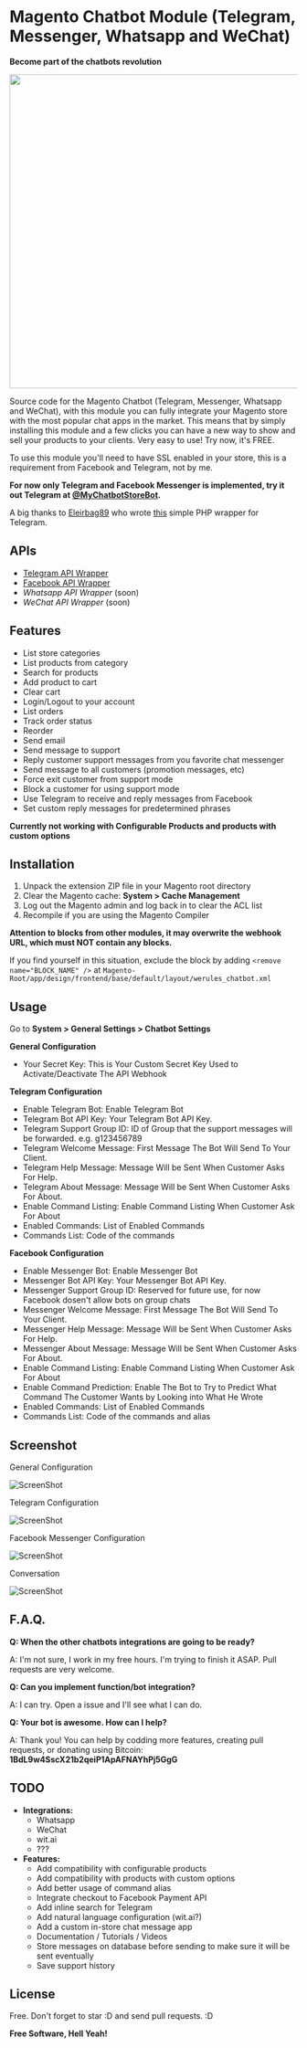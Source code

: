 # Magento Chatbot Module (Telegram, Messenger, Whatsapp and WeChat)

**Become part of the chatbots revolution**

<img src="/screenshots/chat.gif?raw=true" width="550px">

Source code for the Magento Chatbot (Telegram, Messenger, Whatsapp and WeChat), with this module you can fully integrate your Magento store with the most popular chat apps in the market. This means that by simply installing this module and a few clicks you can have a new way to show and sell your products to your clients.
Very easy to use! Try now, it's FREE.

To use this module you'll need to have SSL enabled in your store, this is a requirement from Facebook and Telegram, not by me.

**For now only Telegram and Facebook Messenger is implemented, try it out Telegram at [@MyChatbotStoreBot](https://telegram.me/MyChatbotStoreBot).**

A big thanks to [Eleirbag89](https://github.com/Eleirbag89/) who wrote [this](https://github.com/Eleirbag89/TelegramBotPHP) simple PHP wrapper for Telegram.

## APIs
- [Telegram API Wrapper](https://github.com/Eleirbag89/TelegramBotPHP)
- [Facebook API Wrapper](https://github.com/blopa/MessengerBotPHP)
- *Whatsapp API Wrapper* (soon)
- *WeChat API Wrapper* (soon)

## Features
- List store categories
- List products from category
- Search for products
- Add product to cart
- Clear cart
- Login/Logout to your account
- List orders
- Track order status
- Reorder
- Send email
- Send message to support
- Reply customer support messages from you favorite chat messenger
- Send message to all customers (promotion messages, etc)
- Force exit customer from support mode
- Block a customer for using support mode
- Use Telegram to receive and reply messages from Facebook
- Set custom reply messages for predetermined phrases

**Currently not working with Configurable Products and products with custom options**

## Installation

1. Unpack the extension ZIP file in your Magento root directory
2. Clear the Magento cache: **System > Cache Management**
3. Log out the Magento admin and log back in to clear the ACL list
4. Recompile if you are using the Magento Compiler

**Attention to blocks from other modules, it may overwrite the webhook URL, which must NOT contain any blocks.**

If you find yourself in this situation, exclude the block by adding ```<remove name="BLOCK_NAME" />``` at ```Magento-Root/app/design/frontend/base/default/layout/werules_chatbot.xml```

## Usage

Go to **System > General Settings  > Chatbot Settings**

**General Configuration**

- Your Secret Key: This is Your Custom Secret Key Used to Activate/Deactivate The API Webhook

**Telegram Configuration**

- Enable Telegram Bot: Enable Telegram Bot
- Telegram Bot API Key: Your Telegram Bot API Key.
- Telegram Support Group ID: ID of Group that the support messages will be forwarded. e.g. g123456789
- Telegram Welcome Message: First Message The Bot Will Send To Your Client.
- Telegram Help Message: Message Will be Sent When Customer Asks For Help.
- Telegram About Message: Message Will be Sent When Customer Asks For About.
- Enable Command Listing: Enable Command Listing When Customer Ask For About
- Enabled Commands: List of Enabled Commands
- Commands List: Code of the commands

**Facebook Configuration**

- Enable Messenger Bot: Enable Messenger Bot
- Messenger Bot API Key: Your Messenger Bot API Key.
- Messenger Support Group ID: Reserved for future use, for now Facebook dosen't allow bots on group chats
- Messenger Welcome Message: First Message The Bot Will Send To Your Client.
- Messenger Help Message: Message Will be Sent When Customer Asks For Help.
- Messenger About Message: Message Will be Sent When Customer Asks For About.
- Enable Command Listing: Enable Command Listing When Customer Ask For About
- Enable Command Prediction: Enable The Bot to Try to Predict What Command The Customer Wants by Looking into What He Wrote
- Enabled Commands: List of Enabled Commands
- Commands List: Code of the commands and alias

## Screenshot
General Configuration

![ScreenShot](https://raw.githubusercontent.com/blopa/Magento-Chatbot/master/screenshots/image_1.png)

Telegram Configuration

![ScreenShot](https://raw.githubusercontent.com/blopa/Magento-Chatbot/master/screenshots/image_2.png)

Facebook Messenger Configuration

![ScreenShot](https://raw.githubusercontent.com/blopa/Magento-Chatbot/master/screenshots/image_3.png)

Conversation

![ScreenShot](https://raw.githubusercontent.com/blopa/Magento-Chatbot/master/screenshots/image_4.jpg)

## F.A.Q.
**Q: When the other chatbots integrations are going to be ready?**

A: I'm not sure, I work in my free hours. I'm trying to finish it ASAP. Pull requests are very welcome.

**Q: Can you implement <???> function/bot integration?**

A: I can try. Open a issue and I'll see what I can do.

**Q: Your bot is awesome. How can I help?**

A: Thank you! You can help by codding more features, creating pull requests, or donating using Bitcoin: **1BdL9w4SscX21b2qeiP1ApAFNAYhPj5GgG**

## TODO
- **Integrations:**
	- Whatsapp
	- WeChat
	- wit.ai
	- ???
- **Features:**
	- Add compatibility with configurable products
	- Add compatibility with products with custom options
	- Add better usage of command alias
	- Integrate checkout to Facebook Payment API
	- Add inline search for Telegram
	- Add natural language configuration (wit.ai?)
	- Add a custom in-store chat message app
	- Documentation / Tutorials / Videos
	- Store messages on database before sending to make sure it will be sent eventually
	- Save support history

## License
Free. Don't forget to star :D and send pull requests. :D

**Free Software, Hell Yeah!**